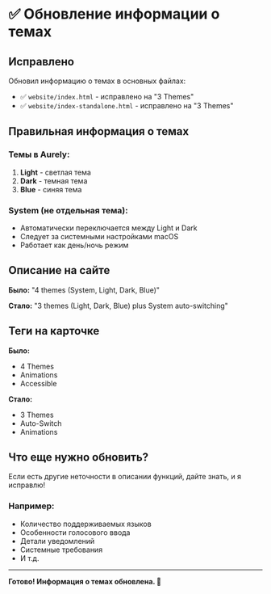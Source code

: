 # ✅ Обновление информации о темах

## Исправлено

Обновил информацию о темах в основных файлах:
- ✅ `website/index.html` - исправлено на "3 Themes"
- ✅ `website/index-standalone.html` - исправлено на "3 Themes"

## Правильная информация о темах

### Темы в Aurely:
1. **Light** - светлая тема
2. **Dark** - темная тема  
3. **Blue** - синяя тема

### System (не отдельная тема):
- Автоматически переключается между Light и Dark
- Следует за системными настройками macOS
- Работает как день/ночь режим

## Описание на сайте

**Было:** "4 themes (System, Light, Dark, Blue)"

**Стало:** "3 themes (Light, Dark, Blue) plus System auto-switching"

## Теги на карточке

**Было:**
- 4 Themes
- Animations
- Accessible

**Стало:**
- 3 Themes
- Auto-Switch
- Animations

## Что еще нужно обновить?

Если есть другие неточности в описании функций, дайте знать, и я исправлю!

### Например:
- Количество поддерживаемых языков
- Особенности голосового ввода
- Детали уведомлений
- Системные требования
- И т.д.

---

**Готово! Информация о темах обновлена. 🎨**
